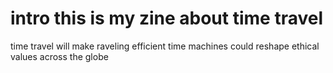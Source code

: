  # intro this is my zine about time travel 
time travel will make raveling efficient
time machines could reshape ethical values across the globe
